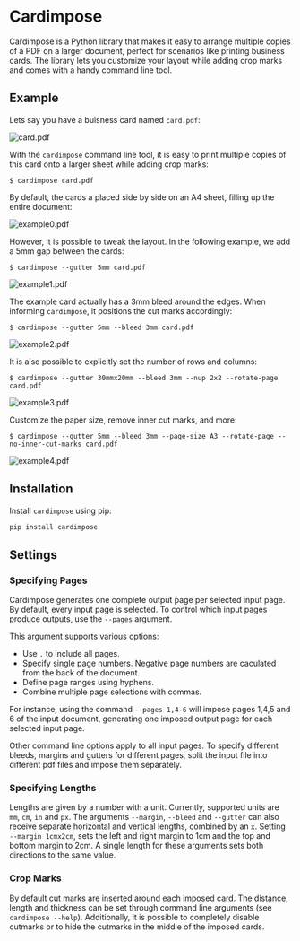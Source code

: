 # Cardimpose

Cardimpose is a Python library that makes it easy to arrange multiple copies of a PDF on a larger document, perfect for scenarios like printing business cards. The library lets you customize your layout while adding crop marks and comes with a handy command line tool.

## Example

Lets say you have a buisness card named `card.pdf`:

![card.pdf](https://github.com/frsche/cardimpose/blob/main/images/card.jpg?raw=true)

With the `cardimpose` command line tool, it is easy to print multiple copies of this card onto a larger sheet while adding crop marks:

`$ cardimpose card.pdf`

By default, the cards a placed side by side on an A4 sheet, filling up the entire document:

![example0.pdf](https://github.com/frsche/cardimpose/blob/main/images/example1.jpg?raw=true)

However, it is possible to tweak the layout.
In the following example, we add a 5mm gap between the cards:

`$ cardimpose --gutter 5mm card.pdf`

![example1.pdf](https://github.com/frsche/cardimpose/blob/main/images/example2.jpg?raw=true)

The example card actually has a 3mm bleed around the edges.
When informing `cardimpose`, it positions the cut marks accordingly:

`$ cardimpose --gutter 5mm --bleed 3mm card.pdf`

![example2.pdf](https://github.com/frsche/cardimpose/blob/main/images/example3.jpg?raw=true)

It is also possible to explicitly set the number of rows and columns:

`$ cardimpose --gutter 30mmx20mm --bleed 3mm --nup 2x2 --rotate-page card.pdf`

![example3.pdf](https://github.com/frsche/cardimpose/blob/main/images/example4.jpg?raw=true)

Customize the paper size, remove inner cut marks, and more:

`$ cardimpose --gutter 5mm --bleed 3mm --page-size A3 --rotate-page --no-inner-cut-marks card.pdf`

![example4.pdf](https://github.com/frsche/cardimpose/blob/main/images/example5.jpg?raw=true)

## Installation

Install `cardimpose` using pip:

```bash
pip install cardimpose
```

## Settings

### Specifying Pages

Cardimpose generates one complete output page per selected input page.
By default, every input page is selected.
To control which input pages produce outputs, use the `--pages` argument.

This argument supports various options:
- Use `.` to include all pages.
- Specify single page numbers. Negative page numbers are caculated from the back of the document.
- Define page ranges using hyphens.
- Combine multiple page selections with commas.

For instance, using the command `--pages 1,4-6` will impose pages 1,4,5 and 6 of the input document, generating one imposed output page for each selected input page.

Other command line options apply to all input pages.
To specify different bleeds, margins and gutters for different pages, split the input file into different pdf files and impose them separately.

### Specifying Lengths

Lengths are given by a number with a unit.
Currently, supported units are `mm`, `cm`, `in` and `px`.
The arguments `--margin`, `--bleed` and `--gutter` can also receive separate horizontal and vertical lengths, combined by an `x`.
Setting `--margin 1cmx2cm`, sets the left and right margin to 1cm and the top and bottom margin to 2cm.
A single length for these arguments sets both directions to the same value.

### Crop Marks

By default cut marks are inserted around each imposed card.
The distance, length and thickness can be set through command line arguments (see `cardimpose --help`).
Additionally, it is possible to completely disable cutmarks or to hide the cutmarks in the middle of the imposed cards.

